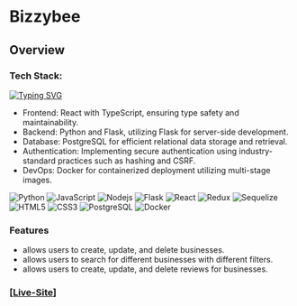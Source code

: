 
# Bizzybee

## Overview

### Tech Stack:
[![Typing SVG](https://readme-typing-svg.demolab.com?font=Fira+Code&pause=500&color=007acc&width=435&lines=TypeScript;Python;Flask;Sequelize;React;Redux;PostgreSQL;Docker;HTML5;CSS3)](https://git.io/typing-svg)

- Frontend: React with TypeScript, ensuring type safety and maintainability.
- Backend: Python and Flask, utilizing Flask for server-side development.
- Database: PostgreSQL for efficient relational data storage and retrieval.
- Authentication: Implementing secure authentication using industry-standard practices such as hashing and CSRF.
- DevOps: Docker for containerized deployment utilizing multi-stage images.

![Python](https://img.shields.io/badge/Python-007ACC?style=for-the-badge&logo=python&logoColor=white)
![JavaScript](https://img.shields.io/badge/JavaScript-323330?style=for-the-badge&logo=javascript&logoColor=F7DF1E)
![Nodejs](https://img.shields.io/badge/Node.js-43853D?style=for-the-badge&logo=node.js&logoColor=white)
![Flask](https://img.shields.io/badge/Flask-404D59?style=for-the-badge)
![React](https://img.shields.io/badge/React-20232A?style=for-the-badge&logo=react&logoColor=61DAFB)
![Redux](https://img.shields.io/badge/Redux-593D88?style=for-the-badge&logo=redux&logoColor=white)
![Sequelize](https://img.shields.io/badge/sequelize-323330?style=for-the-badge&logo=sequelize&logoColor=blue)
![HTML5](https://img.shields.io/badge/HTML5-E34F26?style=for-the-badge&logo=html5&logoColor=white)
![CSS3](https://img.shields.io/badge/CSS3-1572B6?style=for-the-badge&logo=css3&logoColor=white)
![PostgreSQL](https://img.shields.io/badge/PostgreSQL-316192?style=for-the-badge&logo=postgresql&logoColor=white)
![Docker](https://img.shields.io/badge/Docker-2CA5E0?style=for-the-badge&logo=docker&logoColor=white)

### Features

- allows users to create, update, and delete businesses.
- allows users to search for different businesses with different filters.
- allows users to create, update, and delete reviews for businesses.

### [[Live-Site](https://bizzybee-24c7.onrender.com/)]


